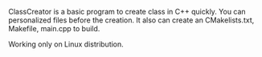 ClassCreator is a basic program to create class in C++ quickly.
You can personalized files before the creation.
It also can create an CMakelists.txt, Makefile, main.cpp to build.

Working only on Linux distribution.
